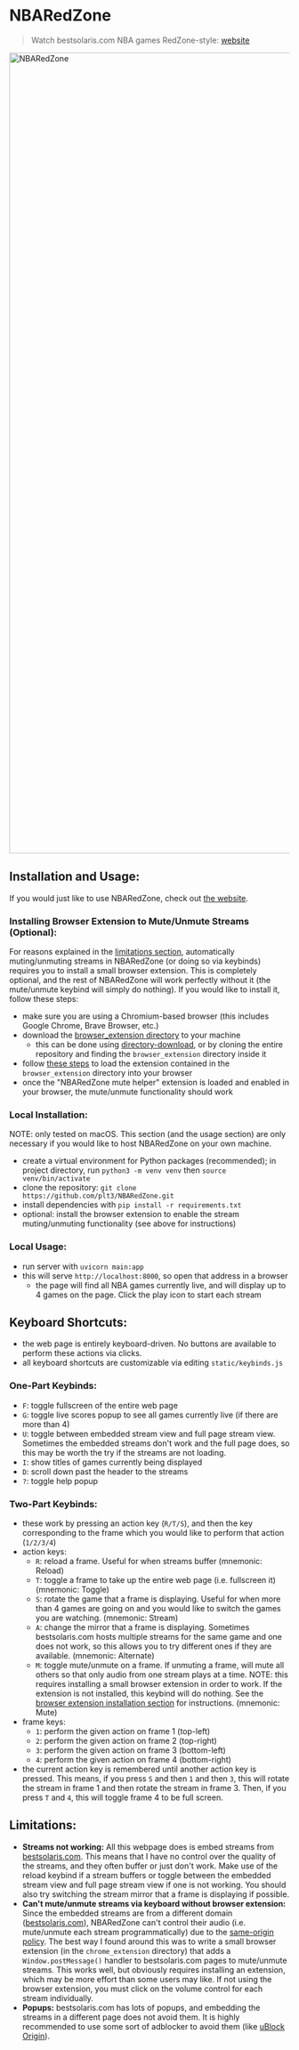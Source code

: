 # NBARedZone

> Watch bestsolaris.com NBA games RedZone-style: [website](https://nbaredzone.applikuapp.com/)

<img width="1440" alt="NBARedZone" src="https://github.com/plt3/NBARedZone/assets/65266160/09f9b6e1-3df3-4487-bb8c-91966b37fe66">

## Installation and Usage:

If you would just like to use NBARedZone, check out [the website](https://nbaredzone.applikuapp.com/).

### Installing Browser Extension to Mute/Unmute Streams (Optional):

For reasons explained in the [limitations section](#limitations), automatically muting/unmuting
streams in NBARedZone (or doing so via keybinds) requires you to install a small
browser extension. This is completely optional, and the rest of NBARedZone will
work perfectly without it (the mute/unmute keybind will simply do nothing).
If you would like to install it, follow these steps:

- make sure you are using a Chromium-based browser (this includes Google Chrome, Brave Browser, etc.)
- download the [browser_extension directory](browser_extension/) to your machine
  - this can be done using [directory-download](https://download-directory.github.io/), or by cloning
    the entire repository and finding the `browser_extension` directory inside it
- follow [these steps](https://developer.chrome.com/docs/extensions/get-started/tutorial/hello-world#load-unpacked) to
  load the extension contained in the `browser_extension` directory into your browser
- once the "NBARedZone mute helper" extension is loaded and enabled in your browser,
  the mute/unmute functionality should work

### Local Installation:

NOTE: only tested on macOS. This section (and the usage section) are only necessary if you
would like to host NBARedZone on your own machine.

- create a virtual environment for Python packages (recommended); in project directory,
  run `python3 -m venv venv` then `source venv/bin/activate`
- clone the repository: `git clone https://github.com/plt3/NBARedZone.git`
- install dependencies with `pip install -r requirements.txt`
- optional: install the browser extension to enable the stream muting/unmuting functionality (see above for instructions)

### Local Usage:

- run server with `uvicorn main:app`
- this will serve `http://localhost:8000`, so open that address in a browser
  - the page will find all NBA games currently live, and will display up to 4 games on the page.
    Click the play icon to start each stream

## Keyboard Shortcuts:

- the web page is entirely keyboard-driven. No buttons are available to perform these actions via clicks.
- all keyboard shortcuts are customizable via editing `static/keybinds.js`

### One-Part Keybinds:

- `F`: toggle fullscreen of the entire web page
- `G`: toggle live scores popup to see all games currently live (if there are more than 4)
- `U`: toggle between embedded stream view and full page stream view. Sometimes the
  embedded streams don't work and the full page does, so this may be worth the try if
  the streams are not loading.
- `I`: show titles of games currently being displayed
- `D`: scroll down past the header to the streams
- `?`: toggle help popup

### Two-Part Keybinds:

- these work by pressing an action key (`R/T/S`), and then the key corresponding to the
  frame which you would like to perform that action (`1/2/3/4`)
- action keys:
  - `R`: reload a frame. Useful for when streams buffer (mnemonic: Reload)
  - `T`: toggle a frame to take up the entire web page (i.e. fullscreen it) (mnemonic: Toggle)
  - `S`: rotate the game that a frame is displaying. Useful for when more than 4 games
    are going on and you would like to switch the games you are watching. (mnemonic: Stream)
  - `A`: change the mirror that a frame is displaying. Sometimes bestsolaris.com hosts
    multiple streams for the same game and one does not work, so this allows you to try
    different ones if they are available. (mnemonic: Alternate)
  - `M`: toggle mute/unmute on a frame. If unmuting a frame, will mute all others so that only
    audio from one stream plays at a time. NOTE: this requires installing a small browser extension
    in order to work. If the extension is not installed, this keybind will do nothing. See the
    [browser extension installation section](#installing-browser-extension-to-muteunmute-streams-optional) for instructions.
    (mnemonic: Mute)
- frame keys:
  - `1`: perform the given action on frame 1 (top-left)
  - `2`: perform the given action on frame 2 (top-right)
  - `3`: perform the given action on frame 3 (bottom-left)
  - `4`: perform the given action on frame 4 (bottom-right)
- the current action key is remembered until another action key is pressed. This means,
  if you press `S` and then `1` and then `3`, this will rotate the stream in frame 1 and
  then rotate the stream in frame 3. Then, if you press `T` and `4`, this will toggle
  frame 4 to be full screen.

## Limitations:

- **Streams not working:** All this webpage does is embed streams from [bestsolaris.com](https://bestsolaris.com/).
  This means that I have no control over the quality of the streams, and they often buffer
  or just don't work. Make use of the reload keybind if a stream buffers or toggle between
  the embedded stream view and full page stream view if one is not working. You should also
  try switching the stream mirror that a frame is displaying if possible.
- **Can't mute/unmute streams via keyboard without browser extension:** Since the embedded
  streams are from a different domain ([bestsolaris.com](https://bestsolaris.com/)),
  NBARedZone can't control their audio (i.e. mute/unmute each stream programmatically) due
  to the [same-origin policy](https://en.wikipedia.org/wiki/Same-origin_policy). The best
  way I found around this was to write a small browser extension (in the `chrome_extension` directory)
  that adds a `Window.postMessage()` handler to bestsolaris.com pages to mute/unmute streams.
  This works well, but obviously requires installing an extension, which may be more effort than some
  users may like. If not using the browser extension, you must click on the volume control for each
  stream individually.
- **Popups:** bestsolaris.com has lots of popups, and embedding the streams in a different page
  does not avoid them. It is highly recommended to use some sort of adblocker to avoid them
  (like [uBlock Origin](https://github.com/gorhill/uBlock)).
